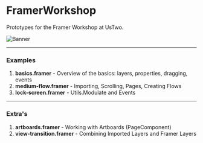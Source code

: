 # FramerWorkshop
Prototypes for the Framer Workshop at UsTwo.

![Banner](http://cl.ly/bvtC/git.png)

---

### Examples


1. **basics.framer** - Overview of the basics: layers, properties, dragging, events
2. **medium-flow.framer** - Importing, Scrolling, Pages, Creating Flows
3. **lock-screen.framer** - Utils.Modulate and Events

---

### Extra's

1. **artboards.framer** - Working with Artboards (PageComponent)
2. **view-transition.framer** - Combining Imported Layers and Framer Layers
